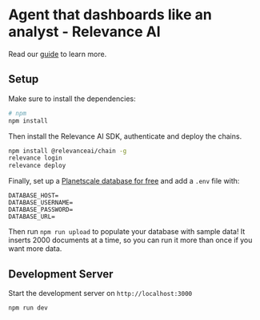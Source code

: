 # Agent that dashboards like an analyst - Relevance AI

Read our [guide](https://documentation.relevanceai.com/guides/charting-agent) to learn more.

## Setup

Make sure to install the dependencies:

```bash
# npm
npm install
```

Then install the Relevance AI SDK, authenticate and deploy the chains.

```bash
npm install @relevanceai/chain -g
relevance login
relevance deploy
```

Finally, set up a [Planetscale database for free](https://planetscale.com/) and add a `.env` file with:

```
DATABASE_HOST=
DATABASE_USERNAME=
DATABASE_PASSWORD=
DATABASE_URL=
```

Then run `npm run upload` to populate your database with sample data! It inserts 2000 documents at a time, so you can run it more than once if you want more data.

## Development Server

Start the development server on `http://localhost:3000`

```bash
npm run dev
```
